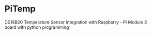 # PiTemp

DS18B20 Temperature Sensor Integration with Raspberry - Pi Module 3 board with python programming

